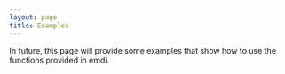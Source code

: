 ```yaml
---
layout: page
title: Examples
---
```


In future, this page will provide some examples that show how to use the functions provided in emdi. 